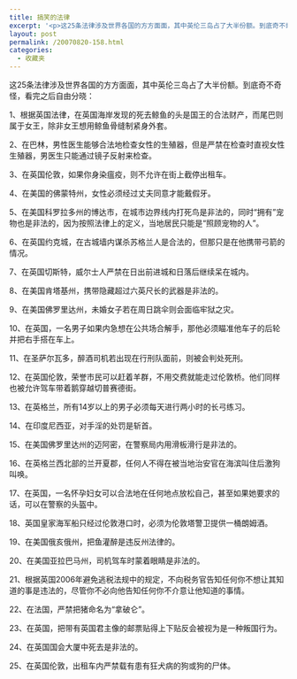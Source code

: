 ```yaml
---
title: 搞笑的法律
excerpt: '<p>这25条法律涉及世界各国的方方面面，其中英伦三岛占了大半份额。到底奇不奇怪，看完之后自由分晓：</p>'
layout: post
permalink: /20070820-158.html
categories:
  - 收藏夹
---
```

这25条法律涉及世界各国的方方面面，其中英伦三岛占了大半份额。到底奇不奇怪，看完之后自由分晓：

1、根据英国法律，在英国海岸发现的死去鲸鱼的头是国王的合法财产，而尾巴则属于女王，除非女王想用鲸鱼骨缝制紧身外套。

2、在巴林，男性医生能够合法地检查女性的生殖器，但是严禁在检查时直视女性生殖器，男医生只能通过镜子反射来检查。

3、在英国伦敦，如果你身染瘟疫，则不允许在街上截停出租车。

4、在美国的佛蒙特州，女性必须经过丈夫同意才能戴假牙。

5、在美国科罗拉多州的博达市，在城市边界线内打死鸟是非法的，同时&ldquo;拥有&rdquo;宠物也是非法的，因为按照法律上的定义，当地居民只能是&ldquo;照顾宠物的人&rdquo;。

6、在英国约克城，在古城墙内谋杀苏格兰人是合法的，但那只是在他携带弓箭的情况。

7、在英国切斯特，威尔士人严禁在日出前进城和日落后继续呆在城内。

8、在美国肯塔基州，携带隐藏超过六英尺长的武器是非法的。

9、在美国佛罗里达州，未婚女子若在周日跳伞则会面临牢狱之灾。

10、在英国，一名男子如果内急想在公共场合解手，那他必须瞄准他车子的后轮并把右手搭在车上。

11、在圣萨尔瓦多，醉酒司机若出现在行刑队面前，则被会判处死刑。

12、在英国伦敦，荣誉市民可以赶着羊群，不用交费就能走过伦敦桥。他们同样也被允许驾车带着鹅穿越切普赛德街。

13、在英格兰，所有14岁以上的男子必须每天进行两小时的长弓练习。

14、在印度尼西亚，对手淫的处罚是斩首。

15、在美国佛罗里达州的迈阿密，在警察局内用滑板滑行是非法的。

16、在英格兰西北部的兰开夏郡，任何人不得在被当地治安官在海滨叫住后激狗叫唤。

17、在英国，一名怀孕妇女可以合法地在任何地点放松自己，甚至如果她要求的话，可以在警察的头盔中。

18、英国皇家海军船只经过伦敦港口时，必须为伦敦塔警卫提供一桶朗姆酒。

19、在美国俄亥俄州，把鱼灌醉是违反州法律的。

20、在美国亚拉巴马州，司机驾车时蒙着眼睛是非法的。

21、根据英国2006年避免逃税法规中的规定，不向税务官告知任何你不想让其知道的事是违法的，尽管你不必向他告知任何你不介意让他知道的事情。

22、在法国，严禁把猪命名为&ldquo;拿破仑&rdquo;。

23、在英国，把带有英国君主像的邮票贴得上下贴反会被视为是一种叛国行为。

24、在英国国会大厦中死去是非法的。

25、在英国伦敦，出租车内严禁载有患有狂犬病的狗或狗的尸体。